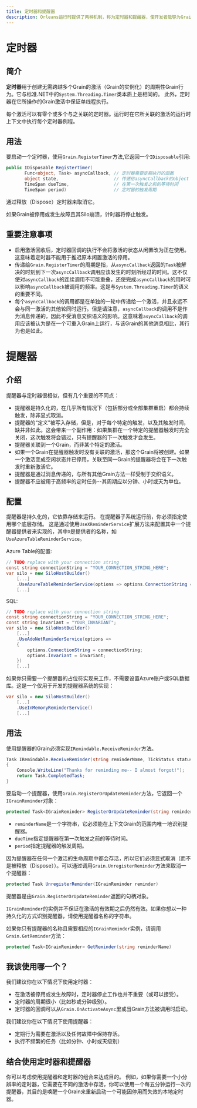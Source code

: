```yaml
---
title: 定时器和提醒器
description: Orleans运行时提供了两种机制，称为定时器和提醒器，使开发者能够为Grains指定定期动作。
---
```

# 定时器
## 简介

**定时器**用于创建无需跨越多个Grain的激活（Grain的实例化）的周期性Grain行为。它与标准.NET中的`System.Threading.Timer`类本质上是相同的。
此外，定时器在它所操作的Grain激活中保证单线程执行。

每个激活可以有零个或多个与之关联的定时器。运行时在它所关联的激活的运行时上下文中执行每个定时器例程。

## 用法

要启动一个定时器，使用`Grain.RegisterTimer`方法,它返回一个`IDisposable`引用:

``` csharp
public IDisposable RegisterTimer(
       Func<object, Task> asyncCallback, // 定时器需要定期执行的函数
       object state,                     // 传递给asyncCallback的object
       TimeSpan dueTime,                 // 在第一次触发之前的等待时间
       TimeSpan period)                  // 定时器的触发周期
```

通过释放（Dispose）定时器来取消它。

如果Grain被停用或发生故障且其Silo崩溃，计时器将停止触发。

## 重要注意事项

* 启用激活回收后，定时器回调的执行不会将激活的状态从闲置改为正在使用。这意味着定时器不能用于推迟原本闲置激活的停用。
* 传递给`Grain.RegisterTimer`的周期是指，从`asyncCallback`返回的`Task`被解决的时刻到下一次`asyncCallback`调用应该发生的时刻所经过的时间。这不仅使对`asyncCallback`的连续调用不可能重叠，还使完成`asyncCallback`的用时可以影响`asyncCallback`被调用的频率。这是与`System.Threading.Timer`的语义的重要不同。
* 每个`asyncCallback`的调用都是在单独的一轮中传递给一个激活，并且永远不会与同一激活的其他轮同时运行。但是请注意，`asyncCallback`的调用不是作为消息传递的，因此不受消息交织语义的影响。这意味着`asyncCallback`的调用应该被认为是在一个可重入Grain上运行，与该Grain的其他消息相比，其行为也是如此。

# 提醒器

## 介绍

提醒器与定时器很相似，但有几个重要的不同点：

* 提醒器是持久化的，在几乎所有情况下（包括部分或全部集群重启）都会持续触发，除非显式取消。
* 提醒器的“定义”被写入存储，但是，对于每个特定的触发，以及其触发时间，缺并非如此。这会带来一个副作用：如果集群在一个特定的提醒器触发时完全关闭，这次触发将会错过，只有提醒器的下一次触发才会发生。
* 提醒器关联到一个Grain，而非某个特定的激活。
* 如果一个Grain在提醒器触发时没有关联的激活，那这个Grain将被创建。如果一个激活变成空闲状态并已停用，关联至同一Grain的提醒器将会在下一次触发时重新激活它。
* 提醒器是通过消息传递的，与所有其他Grain方法一样受制于交织语义。
* 提醒器不应被用于高频率的定时任务--其周期应以分钟、小时或天为单位。

## 配置

提醒器是持久化的，它依靠存储来运行。
在提醒器子系统运行前，你必须指定使用哪个底层存储。
这是通过使用`UseXReminderService`扩展方法来配置其中一个提醒器提供者来实现的，其中`X`是提供者的名称，如`UseAzureTableReminderService`。

Azure Table的配置:

``` csharp
// TODO replace with your connection string
const string connectionString = "YOUR_CONNECTION_STRING_HERE";
var silo = new SiloHostBuilder()
    [...]
    .UseAzureTableReminderService(options => options.ConnectionString = connectionString)
    [...]
```

SQL:

``` csharp
// TODO replace with your connection string
const string connectionString = "YOUR_CONNECTION_STRING_HERE";
const string invariant = "YOUR_INVARIANT";
var silo = new SiloHostBuilder()
    [...]
    .UseAdoNetReminderService(options => 
    {
        options.ConnectionString = connectionString;
        options.Invariant = invariant;
    })
    [...]
```

如果你只需要一个提醒器的占位符实现来工作，不需要设置Azure账户或SQL数据库。这是一个仅用于开发的提醒器系统的实现：

``` csharp
var silo = new SiloHostBuilder()
    [...]
    .UseInMemoryReminderService()
    [...]
```

## 用法

使用提醒器的Grain必须实现`IRemindable.ReceiveReminder`方法。

``` csharp
Task IRemindable.ReceiveReminder(string reminderName, TickStatus status)
{
    Console.WriteLine("Thanks for reminding me-- I almost forgot!");
    return Task.CompletedTask;
}
```

要启动一个提醒器，使用`Grain.RegisterOrUpdateReminder`方法，它返回一个`IGrainReminder`对象：

``` csharp
protected Task<IGrainReminder> RegisterOrUpdateReminder(string reminderName, TimeSpan dueTime, TimeSpan period)
```

* `reminderName`是一个字符串，它必须能在上下文Grain的范围内唯一地识别提醒器。
* `dueTime`指定提醒器在第一次触发之前的等待时间。
* `period`指定提醒器的触发周期。

因为提醒器在任何一个激活的生命周期中都会存活，所以它们必须显式取消（而不是被释放（Dispose））。可以通过调用`Grain.UnregisterReminder`方法来取消一个提醒器：

``` csharp
protected Task UnregisterReminder(IGrainReminder reminder)
```

提醒器是由`Grain.RegisterOrUpdateReminder`返回的句柄对象。

`IGrainReminder`的实例并不保证在激活的有效期之后仍然有效。如果你想以一种持久化的方式识别提醒器，请使用提醒器名称的字符串。

如果你只有提醒器的名称且需要相应的`IGrainReminder`实例，请调用`Grain.GetReminder`方法：

``` csharp
protected Task<IGrainReminder> GetReminder(string reminderName)
```

## 我该使用哪一个？

我们建议你在以下情况下使用定时器：

* 在激活被停用或发生故障时，定时器停止工作也并不重要（或可以接受）。
* 定时器的周期很小（比如秒或分钟级别）。
* 定时器的回调可以从`Grain.OnActivateAsync`里或当Grain方法被调用时启动。

我们建议你在以下情况下使用提醒器：

* 定期行为需要在激活以及任何故障中保持存活。
* 执行不频繁的任务（比如分钟、小时或天级别）

## 结合使用定时器和提醒器

你可以考虑使用提醒器和定时器的组合来达成目的。
例如，如果你需要一个小分辨率的定时器，它需要在不同的激活中存活，你可以使用一个每五分钟运行一次的提醒器，其目的是唤醒一个Grain来重新启动一个可能因停用而失效的本地定时器。
